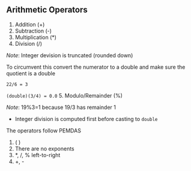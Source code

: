## Arithmetic Operators
1. Addition (+)
2. Subtraction (-)
3. Multiplication (*)
4. Division (/)

  *Note*: Integer devision is truncated (rounded down)
  
  To circumvent this convert the numerator to a double and make sure the quotient is a double

  `22/6 = 3`
  
  `(double)(3/4) = 0.0`
5. Modulo/Remainder (%)
  
  *Note*: 19%3=1 because 19/3 has remainder 1
- Integer division is computed first before casting to `double`

The operators follow PEMDAS

1. ( )
2. There are no exponents
3. *, /, % left-to-right
4. +, -


